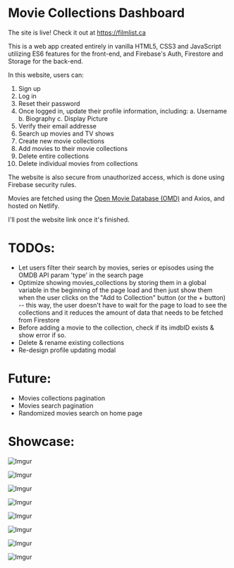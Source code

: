 
# Movie Collections Dashboard 

The site is live! Check it out at https://filmlist.ca

This is a web app created entirely in vanilla HTML5, CSS3 and JavaScript utilizing ES6 features for the front-end, and Firebase's Auth, Firestore and Storage for the back-end.

In this website, users can:
1. Sign up
2. Log in
3. Reset their password
4. Once logged in, update their profile information, including:
	a. Username
	b. Biography
	c. Display Picture
5. Verify their email addresse
6. Search up movies and TV shows
7. Create new movie collections
8. Add movies to their movie collections
9. Delete entire collections
10. Delete individual movies from collections 

The website is also secure from unauthorized access, which is done using Firebase security rules.

Movies are fetched using the [Open Movie Database (OMD)](https://www.omdbapi.com/) and Axios, and hosted on Netlify.

I'll post the website link once it's finished.

# TODOs:
- Let users filter their search by movies, series or episodes using the OMDB API param 'type' in the search page
- Optimize showing movies_collections by storing them in a global variable in the beginning of the page load and then just show them when the user clicks on the "Add to Collection" button (or the + button) -- this way, the user doesn't have to wait for the page to load to see the collections and it reduces the amount of data that needs to be fetched from Firestore
- Before adding a movie to the collection, check if its imdbID exists & show error if so.
- Delete & rename existing collections
- Re-design profile updating modal

# Future: 
- Movies collections pagination
- Movies search pagination
- Randomized movies search on home page

# Showcase:
![Imgur](https://imgur.com/R0Ytz2N.png)

![Imgur](https://imgur.com/QFCCPX2.png)

![Imgur](https://imgur.com/e2ZOWb6.png)

![Imgur](https://imgur.com/Z4G6i1T)

![Imgur](https://imgur.com/Esi0y4a)

![Imgur](https://imgur.com/A4ZcfKz)

![Imgur](https://imgur.com/rngSrlZ)

![Imgur](https://imgur.com/rsA6OjT)
